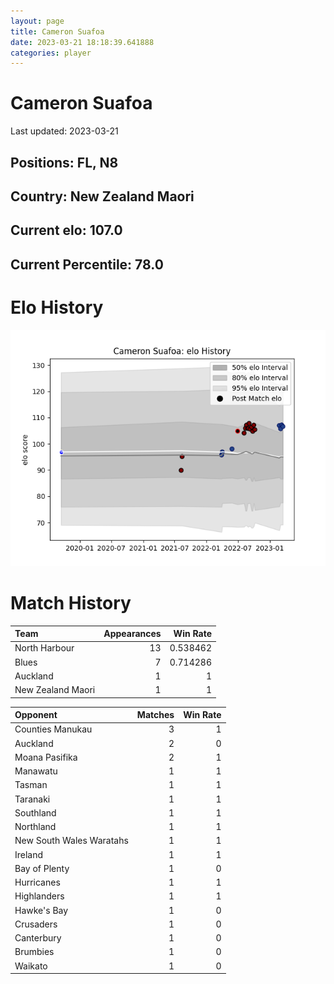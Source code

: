 ```yaml
---  
layout: page  
title: Cameron Suafoa  
date: 2023-03-21 18:18:39.641888  
categories: player  
---
```

# Cameron Suafoa


Last updated: 2023-03-21
## Positions: FL, N8

## Country: New Zealand Maori

## Current elo: 107.0

## Current Percentile: 78.0

# Elo History


![elo history](history_CameronSuafoa.png)
# Match History


| Team              |   Appearances |   Win Rate |
|:------------------|--------------:|-----------:|
| North Harbour     |            13 |   0.538462 |
| Blues             |             7 |   0.714286 |
| Auckland          |             1 |   1        |
| New Zealand Maori |             1 |   1        |

| Opponent                 |   Matches |   Win Rate |
|:-------------------------|----------:|-----------:|
| Counties Manukau         |         3 |          1 |
| Auckland                 |         2 |          0 |
| Moana Pasifika           |         2 |          1 |
| Manawatu                 |         1 |          1 |
| Tasman                   |         1 |          1 |
| Taranaki                 |         1 |          1 |
| Southland                |         1 |          1 |
| Northland                |         1 |          1 |
| New South Wales Waratahs |         1 |          1 |
| Ireland                  |         1 |          1 |
| Bay of Plenty            |         1 |          0 |
| Hurricanes               |         1 |          1 |
| Highlanders              |         1 |          1 |
| Hawke's Bay              |         1 |          0 |
| Crusaders                |         1 |          0 |
| Canterbury               |         1 |          0 |
| Brumbies                 |         1 |          0 |
| Waikato                  |         1 |          0 |